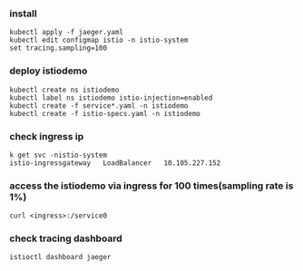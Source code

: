 ### install
```
kubectl apply -f jaeger.yaml
kubectl edit configmap istio -n istio-system
set tracing.sampling=100
```
### deploy istiodemo
```
kubectl create ns istiodemo
kubectl label ns istiodemo istio-injection=enabled
kubectl create -f service*.yaml -n istiodemo
kubectl create -f istio-specs.yaml -n istiodemo
```
### check ingress ip
```
k get svc -nistio-system
istio-ingressgateway   LoadBalancer   10.105.227.152
```
### access the istiodemo via ingress for 100 times(sampling rate is 1%)
```
curl <ingress>:/service0
```
### check tracing dashboard
```
istioctl dashboard jaeger
```
